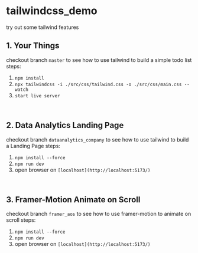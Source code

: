 # tailwindcss_demo

try out some tailwind features

## 1. Your Things

checkout branch `master` to see how to use tailwind to build a simple todo list
steps:

1. `npm install`
2. `npx tailwindcss -i ./src/css/tailwind.css -o ./src/css/main.css --watch`
3. `start live server`

&nbsp;
&nbsp;
&nbsp;

## 2. Data Analytics Landing Page

checkout branch `dataanalytics_company` to see how to use tailwind to build a Landing Page
steps:

1. `npm install --force`
2. `npm run dev`
3. open browser on `[localhost](http://localhost:5173/)` 

&nbsp;
&nbsp;
&nbsp;

## 3. Framer-Motion Animate on Scroll

checkout branch `framer_aos` to see how to use framer-motion to animate on scroll
steps:

1. `npm install --force`
2. `npm run dev`
3. open browser on `[localhost](http://localhost:5173/)`
